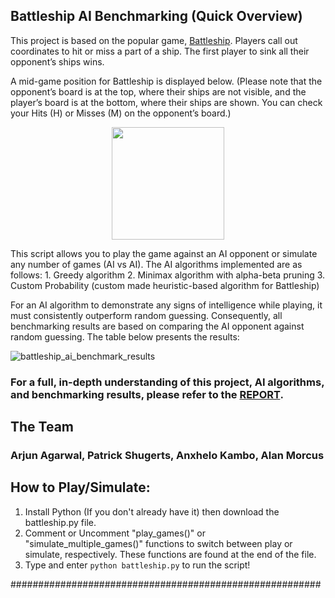 ## Battleship AI Benchmarking (Quick Overview)

This project is based on the popular game, [Battleship](https://en.wikipedia.org/wiki/Battleship_(game)). Players call out coordinates to hit or miss a part of a ship. The first player to sink all their opponent’s ships wins. 

A mid-game position for Battleship is displayed below. (Please note that the opponent’s board is at the top, where their ships are not visible, and the player’s board is at the bottom, where their ships are shown. You can check your Hits (H) or Misses (M) on the opponent’s board.)
<p align="center">
<img src="https://github.com/user-attachments/assets/b0b626bd-2f63-4e1e-840c-4a424a3be032" width="180">
</p>
This script allows you to play the game against an AI opponent or simulate any number of games (AI vs AI). The AI algorithms implemented are as follows:
1. Greedy algorithm
2. Minimax algorithm with alpha-beta pruning
3. Custom Probability (custom made heuristic-based algorithm for Battleship)

For an AI algorithm to demonstrate any signs of intelligence while playing, it must consistently outperform random guessing. Consequently, all benchmarking results are based on comparing the AI opponent against random guessing. The table below presents the results:

![battleship_ai_benchmark_results](https://github.com/user-attachments/assets/17206f78-8d7c-4bc2-ae4e-18387f7a0c06)

### For a full, in-depth understanding of this project, AI algorithms, and benchmarking results, please refer to the [REPORT](https://github.com/aagarwal32/Battleship-AI-Benchmarking/blob/16d0db70efad83427f54d17d8241a4635dd44129/Battleship_Benchmark_Report.pdf).

## The Team

### Arjun Agarwal, Patrick Shugerts, Anxhelo Kambo, Alan Morcus

## How to Play/Simulate:
1. Install Python (If you don't already have it) then download the battleship.py file.
2. Comment or Uncomment "play_games()" or "simulate_multiple_games()" functions to switch between play or simulate, respectively. These functions are found at the end of the file.
3. Type and enter ```python battleship.py``` to run the script!

########################################################
